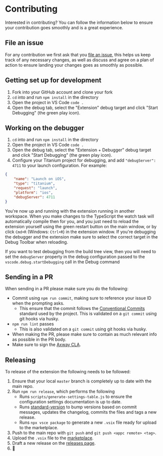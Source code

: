 # Contributing

Interested in contributing? You can follow the information below to ensure your contribution goes smoothly and is a great experience.

## File an issue

For any contribution we first ask that you [file an issue](https://github.com/appcelerator/vscode-appcelerator-titanium/issues/new/choose), this helps us keep track of any necessary changes, as well as discuss and agree on a plan of action to ensure landing your changes goes as smoothly as possible.

## Getting set up for development

1. Fork into your GitHub account and clone your fork
2. `cd` into and run `npm install` in the directory
3. Open the project in VS Code `code .`
4. Open the debug tab, select the "Extension" debug target and click "Start Debugging" (the green play icon). 

## Working on the debugger

1. `cd` into and run `npm install` in the directory
2. Open the project in VS Code `code .`
3. Open the debug tab, select the "Extension + Debugger" debug target and click "Start Debugging" (the green play icon).
4. Configure your Titanium project for debugging, and add `"debugServer": 4711` to your launch configuration. For example:

```json
{
	"name": "Launch on iOS",
	"type": "titanium",
	"request": "launch",
	"platform": "ios",
	"debugServer": 4711
}
```

You're now up and running with the extension running in another workspace. When you make changes to the TypeScript the watch task will automatically compile then for you, and you just need to reload the extension yourself using the green restart button on the main window, or by click `Cmd+R` (Windows: `Ctrl+R`) in the extension window. If you're debugging the debugger and the extension make sure to select the correct target in the Debug Toolbar when reloading.

If you want to test debugging from the build tree view, then you will need to set the `debugServer` property in the debug configuration passed to the `vscode.debug.startDebugging` call in the Debug command

## Sending in a PR

When sending in a PR please make sure you do the following:

- Commit using `npm run commit`, making sure to reference your issue ID when the prompting asks.
	- This ensure that the commit follows the [Conventional Commits](https://www.conventionalcommits.org/) standard used by the project. This is validated on a `git commit` using git hooks via husky.
- `npm run lint` passes
	- This is also validated on a `git commit` using git hooks via husky.
- When making the PR, please make sure to contain as much relevant info as possible in the PR body.
- Make sure to sign the [Axway CLA](https://cla.axway.com/).

## Releasing

To release of the extension the following needs to be followed:

1. Ensure that your local `master` branch is completely up to date with the main repo.
2. Run `npm run release`, which performs the following
	- Runs `scripts/generate-settings-table.js` to ensure the configuration settings documentation is up to date.
	- Runs [standard-version](https://github.com/conventional-changelog/standard-version) to bump versions based on commit messages, updates the changelog, commits the files and tags a new release.
	- Runs `npx vsce package` to generate a new `.vsix` file ready for upload to the marketplace.
3. Push to the main repo with `git push` and `git push <appc remote> <tag>`.
4. Upload the `.vsix` file to the [marketplace](https://marketplace.visualstudio.com/manage).
5. Draft a new release on the [releases page](https://github.com/appcelerator/vscode-appcelerator-titanium/releases).
6. 🎉
